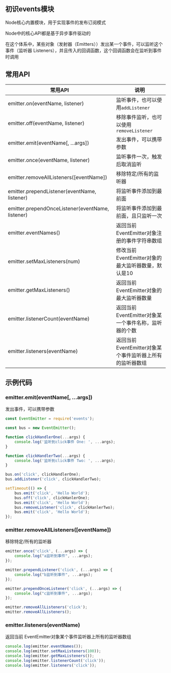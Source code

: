 ## 初识events模块

Node核心内置模块，用于实现事件的发布订阅模式

Node中的核心API都是基于异步事件驱动的

在这个体系中，某些对象（发射器（Emitters））发出某一个事件，可以监听这个事件（监听器 Listeners），并且传入的回调函数，这个回调函数会在监听到事件时调用



## 常用API

| 常用API                                          | 说明                                                      |
| ------------------------------------------------ | --------------------------------------------------------- |
| emitter.on(eventName, listener)                  | 监听事件，也可以使用`addListener`                         |
| emitter.off(eventName, listener)                 | 移除事件监听，也可以使用`removeListener`                  |
| emitter.emit(eventName[, ...args])               | 发出事件，可以携带参数                                    |
| emitter.once(eventName, listener)                | 监听事件一次，触发后取消监听                              |
| emitter.removeAllListeners([eventName])          | 移除特定/所有的监听器                                     |
| emitter.prependListener(eventName, listener)     | 将监听事件添加到最前面                                    |
| emitter.prependOnceListener(eventName, listener) | 将监听事件添加到最前面，且只监听一次                      |
| emitter.eventNames()                             | 返回当前 EventEmitter对象注册的事件字符串数组             |
| emitter.setMaxListeners(num)                     | 修改当前 EventEmitter对象的最大监听器数量，默认是10       |
| emitter.getMaxListeners()                        | 返回当前 EventEmitter对象的最大监听器数量                 |
| emitter.listenerCount(eventName)                 | 返回当前 EventEmitter对象某一个事件名称，监听器的个数     |
| emitter.listeners(eventName)                     | 返回当前 EventEmitter对象某个事件监听器上所有的监听器数组 |



## 示例代码

### emitter.emit(eventName[, ...args])

发出事件，可以携带参数

```js
const EventEmitter = require('events');

const bus = new EventEmitter();

function clickHandlerOne(...args) {
    console.log('监听到click事件 One: ', ...args);
}

function clickHandlerTwo(...args) {
    console.log('监听到click事件 Two: ', ...args);
}

bus.on('click', clickHandlerOne);
bus.addListener('click', clickHandlerTwo);

setTimeout(() => {
    bus.emit('click', 'Hello World');
    bus.off('click', clickHanlerOne);
    bus.emit('click', 'Hello World');
    bus.removeListener('click', clickHanlerTwo);
    bus.emit('click', 'Hello World');
});
```

### emitter.removeAllListeners([eventName])

移除特定/所有的监听器

```js
emitter.once('click', (...args) => {
    console.log("a监听到事件", ...args);
});

emitter.prependListener('click', (...args) => {
    console.log("b监听到事件", ...args);
});

emitter.prependOnceListener('click', (...args) => {
    console.log("c监听到事件", ...args);
});

emitter.removeAllListeners('click');
emitter.removeAllListeners();
```

### emitter.listeners(eventName)

返回当前 EventEmitter对象某个事件监听器上所有的监听器数组

```js
console.log(emitter.eventNames());
console.log(emitter.setMaxListeners(100));
console.log(emitter.getMaxListeners());
console.log(emitter.listenerCount('click'));
console.log(emitter.listeners('click'));
```